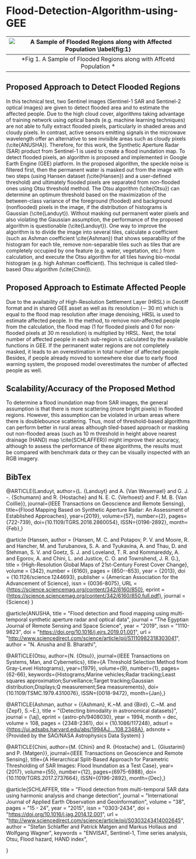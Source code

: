 # Flood-Detection-Algorithm-using-GEE

| ![A Sample of Flooded Regions along with Affected Population \label{fig:1}](https://github.com/Mahyarona/Flood-Detection-Algorithm-using-GEE/blob/master/Flood_Affected_pop.png) | 
|:--:| 
| *Fig 1. A Sample of Flooded Regions along with Affcetd Population * |

## Proposed Approach to Detect Flooded Regions
In this technical test, two Sentinel images (Sentinel-1 SAR and Sentinel-2 optical images) are given to detect flooded area and to estimate the affected people. Due to the high cloud cover, algorithms taking advantage of training network using optical bands (e.g. machine learning techniques) are not able to fully extract flooded pixels, particularly in shaded areas and cloudy pixels. In contrast, active sensors emitting signals in the microwave wavelength offer an alternative to see invisible areas such as cloudy pixels (\cite{ANUSHA}). Therefore, for this work, the Synthetic Aperture Radar (SAR) product from Sentinel-1 is used to create a flood inundation map. To detect flooded pixels, an algorithm is proposed and implemented in Google Earth Engine (GEE) platform. In the proposed algorithm, the speckle noise is filtered first, then the permanent water is masked out from the image with two steps (using Hansen dataset (\cite{Hansen}) and a user-defined threshold) and ultimately flooded pixels are separated from non-flooded ones using Otsu threshold method. The Otsu algorithm (\cite{Otsu}) can determine an optimum threshold based on the maximization of the between-class variance of the foreground (flooded) and background (nonflooded) pixels in the image, if the distribution of histograms is Gaussian (\cite{Landuyt}). Without masking out permanent water pixels and also violating the Gaussian assumption, the performance of the proposed algorithm is questionable (\cite{Landuyt}). One way to improve the algorithm is to divide the image into several tiles, calculate a coefficient (such as Ashman coefficient \cite{Ashman}) that shows separability of the histogram for each tile, remove non-separable tiles such as tiles that are completely occupied by one feature (e.g. water, vegetation, etc.) from calculation, and execute the Otsu algorithm for all tiles having bio-modal histogram (e.g. high Ashman coefficient). This technique is called tiled-based Otsu algorithm (\cite{Chini}).      


## Proposed Approach to Estimate Affected People
Due to the availability of High-Resolution Settlement Layer (HRSL) in Geotiff format and in shared GEE asset as well as its resolution ($\sim$ 30 m) which is equal to the flood map resolution after image denoising, HRSL is used to estimate affected people. In the method, to remove non-affected people from the calculation, the flood map (1 for flooded pixels and 0 for non-flooded pixels at 30 m resolution) is multiplied by HRSL. Next, the total number of affected people in each sub-region is calculated by the available functions in GEE. If the permanent water regions are not completely masked, it leads to an overestimation in total number of affected people. Besides, if people already moved to somewhere else due to early flood warning system, the proposed model overestimates the number of affected people as well.         


## Scalability/Accuracy of the Proposed Method
To determine a flood inundation map from SAR images, the general assumption is that there is more scattering (more bright pixels) in flooded regions. However, this assumption can be violated in urban areas where there is doublebounce scattering. Thus, most of threshold-based algorithms can perform better in rural areas although tiled-based approach or masking out non-flooded areas (such as 10 m threshold in height above nearest drainage (HAND) map \cite{SCHLAFFER}) might improve their accuracy, although to assess the performance of these algorithms, the results must be compared with benchmark data or they can be visually inspected with an RGB imagery.


## BibTex
@ARTICLE{Landuyt, 
author={L. {Landuyt} and A. {Van Wesemael} and G. J. -. {Schumann} and R. {Hostache} and N. E. C. {Verhoest} and F. M. B. {Van Coillie}}, 
journal={IEEE Transactions on Geoscience and Remote Sensing}, 
title={Flood Mapping Based on Synthetic Aperture Radar: An Assessment of Established Approaches}, 
year={2019}, 
volume={57}, 
number={2}, 
pages={722-739}, 
doi={10.1109/TGRS.2018.2860054}, 
ISSN={0196-2892}, 
month={Feb},}


@article {Hansen,
author = {Hansen, M. C. and Potapov, P. V. and Moore, R. and Hancher, M. and Turubanova, S. A. and Tyukavina, A. and Thau, D. and Stehman, S. V. and Goetz, S. J. and Loveland, T. R. and Kommareddy, A. and Egorov, A. and Chini, L. and Justice, C. O. and Townshend, J. R. G.},
title = {High-Resolution Global Maps of 21st-Century Forest Cover Change},
volume = {342},
number = {6160},
pages = {850--853},
year = {2013},
doi = {10.1126/science.1244693},
publisher = {American Association for the Advancement of Science},
issn = {0036-8075},
URL = {https://science.sciencemag.org/content/342/6160/850},
eprint = {https://science.sciencemag.org/content/342/6160/850.full.pdf},
journal = {Science}
}

@article{ANUSHA,
title = "Flood detection and flood mapping using multi-temporal synthetic aperture radar and optical data",
journal = "The Egyptian Journal of Remote Sensing and Space Science",
year = "2019",
issn = "1110-9823",
doi = "https://doi.org/10.1016/j.ejrs.2019.01.001",
url = "http://www.sciencedirect.com/science/article/pii/S1110982318303041",
author = "N. Anusha and B. Bharathi",

@ARTICLE{Otsu, 
author={N. {Otsu}}, 
journal={IEEE Transactions on Systems, Man, and Cybernetics}, 
title={A Threshold Selection Method from Gray-Level Histograms}, 
year={1979}, 
volume={9}, 
number={1}, 
pages={62-66}, 
keywords={Histograms;Marine vehicles;Radar tracking;Least squares approximation;Surveillance;Target tracking;Gaussian distribution;Displays;Q measurement;Sea measurements}, 
doi={10.1109/TSMC.1979.4310076}, 
ISSN={0018-9472}, 
month={Jan},}

@ARTICLE{Ashman,
author = {{Ashman}, K.~M. and {Bird}, C.~M. and {Zepf}, S.~E.},
title = "{Detecting bimodality in astronomical datasets}",
journal = {\aj},
eprint = {astro-ph/9408030},
year = 1994,
month = dec,
volume = 108,
pages = {2348-2361},
doi = {10.1086/117248},
adsurl = {https://ui.adsabs.harvard.edu/abs/1994AJ....108.2348A},
adsnote = {Provided by the SAO/NASA Astrophysics Data System}
}

@ARTICLE{Chini, 
author={M. {Chini} and R. {Hostache} and L. {Giustarini} and P. {Matgen}}, 
journal={IEEE Transactions on Geoscience and Remote Sensing}, 
title={A Hierarchical Split-Based Approach for Parametric Thresholding of SAR Images: Flood Inundation as a Test Case}, 
year={2017}, 
volume={55}, 
number={12}, 
pages={6975-6988}, 
doi={10.1109/TGRS.2017.2737664}, 
ISSN={0196-2892}, 
month={Dec},}

@article{SCHLAFFER,
title = "Flood detection from multi-temporal SAR data using harmonic analysis and change detection",
journal = "International Journal of Applied Earth Observation and Geoinformation",
volume = "38",
pages = "15 - 24",
year = "2015",
issn = "0303-2434",
doi = "https://doi.org/10.1016/j.jag.2014.12.001",
url = "http://www.sciencedirect.com/science/article/pii/S0303243414002645",
author = "Stefan Schlaffer and Patrick Matgen and Markus Hollaus and Wolfgang Wagner",
keywords = "ENVISAT, Sentinel-1, Time series analysis, Otsu, Flood hazard, HAND index",

}
